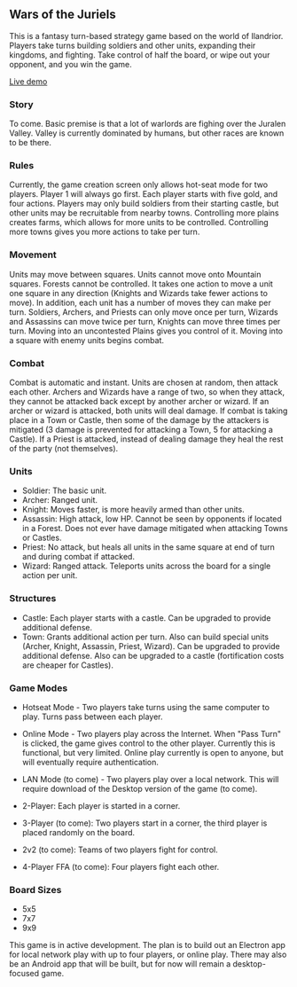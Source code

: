 ## Wars of the Juriels

This is a fantasy turn-based strategy game based on the world of Ilandrior. Players take turns building soldiers and other units, expanding their kingdoms, and fighting. Take control of half the board, or wipe out your opponent, and you win the game.

[Live demo](https://warsofthejuriels.netlify.com/)

### Story

To come. Basic premise is that a lot of warlords are fighing over the Juralen Valley. Valley is currently dominated by humans, but other races are known to be there.

### Rules

Currently, the game creation screen only allows hot-seat mode for two players. Player 1 will always go first. Each player starts with five gold, and four actions. Players may only build soldiers from their starting castle, but other units may be recruitable from nearby towns. Controlling more plains creates farms, which allows for more units to be controlled. Controlling more towns gives you more actions to take per turn.

### Movement

Units may move between squares. Units cannot move onto Mountain squares. Forests cannot be controlled. It takes one action to move a unit one square in any direction (Knights and Wizards take fewer actions to move). In addition, each unit has a number of moves they can make per turn. Soldiers, Archers, and Priests can only move once per turn, Wizards and Assassins can move twice per turn, Knights can move three times per turn. Moving into an uncontested Plains gives you control of it. Moving into a square with enemy units begins combat.

### Combat

Combat is automatic and instant. Units are chosen at random, then attack each other. Archers and Wizards have a range of two, so when they attack, they cannot be attacked back except by another archer or wizard. If an archer or wizard is attacked, both units will deal damage. If combat is taking place in a Town or Castle, then some of the damage by the attackers is mitigated (3 damage is prevented for attacking a Town, 5 for attacking a Castle). If a Priest is attacked, instead of dealing damage they heal the rest of the party (not themselves).

### Units

- Soldier: The basic unit.
- Archer: Ranged unit.
- Knight: Moves faster, is more heavily armed than other units.
- Assassin: High attack, low HP. Cannot be seen by opponents if located in a Forest. Does not ever have damage mitigated when attacking Towns or Castles.
- Priest: No attack, but heals all units in the same square at end of turn and during combat if attacked.
- Wizard: Ranged attack. Teleports units across the board for a single action per unit.

### Structures

- Castle: Each player starts with a castle. Can be upgraded to provide additional defense.
- Town: Grants additional action per turn. Also can build special units (Archer, Knight, Assassin, Priest, Wizard). Can be upgraded to provide additional defense. Also can be upgraded to a castle (fortification costs are cheaper for Castles).

### Game Modes

- Hotseat Mode - Two players take turns using the same computer to play. Turns pass between each player.
- Online Mode - Two players play across the Internet. When "Pass Turn" is clicked, the game gives control to the other player. Currently this is functional, but very limited. Online play currently is open to anyone, but will eventually require authentication.
- LAN Mode (to come) - Two players play over a local network. This will require download of the Desktop version of the game (to come).

- 2-Player: Each player is started in a corner.
- 3-Player (to come): Two players start in a corner, the third player is placed randomly on the board.
- 2v2 (to come): Teams of two players fight for control.
- 4-Player FFA (to come): Four players fight each other.

### Board Sizes

- 5x5
- 7x7
- 9x9

This game is in active development. The plan is to build out an Electron app for local network play with up to four players, or online play. There may also be an Android app that will be built, but for now will remain a desktop-focused game.
